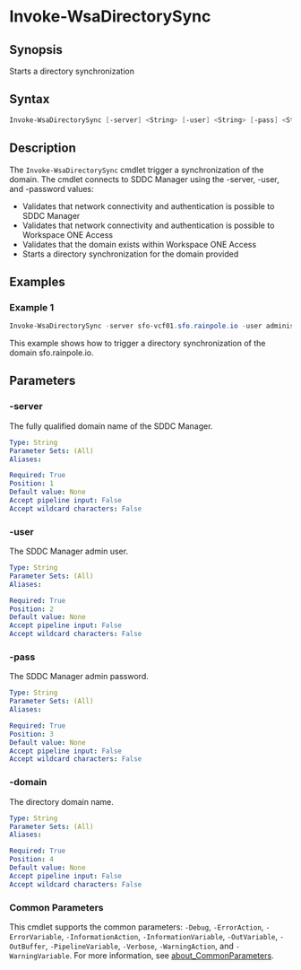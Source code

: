# Invoke-WsaDirectorySync

## Synopsis

Starts a directory synchronization

## Syntax

``` powershell
Invoke-WsaDirectorySync [-server] <String> [-user] <String> [-pass] <String> [-domain] <String> [<CommonParameters>]
```

## Description

The `Invoke-WsaDirectorySync` cmdlet trigger a synchronization of the domain.
The cmdlet connects to SDDC Manager using the -server, -user, and -password values:

- Validates that network connectivity and authentication is possible to SDDC Manager
- Validates that network connectivity and authentication is possible to Workspace ONE Access
- Validates that the domain exists within Workspace ONE Access
- Starts a directory synchronization for the domain provided

## Examples

### Example 1

``` powershell
Invoke-WsaDirectorySync -server sfo-vcf01.sfo.rainpole.io -user administrator@vsphere.local -pass VMw@re1! -domain sfo.rainpole.io
```

This example shows how to trigger a directory synchronization of the domain sfo.rainpole.io.

## Parameters

### -server

The fully qualified domain name of the SDDC Manager.

```yaml
Type: String
Parameter Sets: (All)
Aliases:

Required: True
Position: 1
Default value: None
Accept pipeline input: False
Accept wildcard characters: False
```

### -user

The SDDC Manager admin user.

```yaml
Type: String
Parameter Sets: (All)
Aliases:

Required: True
Position: 2
Default value: None
Accept pipeline input: False
Accept wildcard characters: False
```

### -pass

The SDDC Manager admin password.

```yaml
Type: String
Parameter Sets: (All)
Aliases:

Required: True
Position: 3
Default value: None
Accept pipeline input: False
Accept wildcard characters: False
```

### -domain

The directory domain name.

```yaml
Type: String
Parameter Sets: (All)
Aliases:

Required: True
Position: 4
Default value: None
Accept pipeline input: False
Accept wildcard characters: False
```

### Common Parameters

This cmdlet supports the common parameters: `-Debug`, `-ErrorAction`, `-ErrorVariable`, `-InformationAction`, `-InformationVariable`, `-OutVariable`, `-OutBuffer`, `-PipelineVariable`, `-Verbose`, `-WarningAction`, and `-WarningVariable`. For more information, see [about_CommonParameters](http://go.microsoft.com/fwlink/?LinkID=113216).

